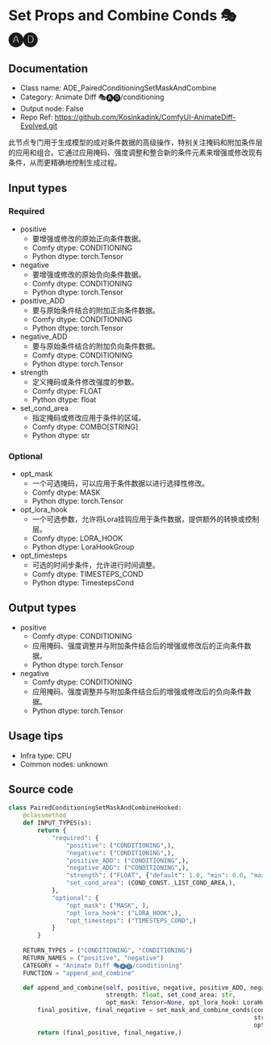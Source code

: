# Set Props and Combine Conds 🎭🅐🅓
## Documentation
- Class name: ADE_PairedConditioningSetMaskAndCombine
- Category: Animate Diff 🎭🅐🅓/conditioning
- Output node: False
- Repo Ref: https://github.com/Kosinkadink/ComfyUI-AnimateDiff-Evolved.git

此节点专门用于生成模型的成对条件数据的高级操作，特别关注掩码和附加条件层的应用和组合。它通过应用掩码、强度调整和整合新的条件元素来增强或修改现有条件，从而更精确地控制生成过程。

## Input types
### Required
- positive
    - 要增强或修改的原始正向条件数据。
    - Comfy dtype: CONDITIONING
    - Python dtype: torch.Tensor
- negative
    - 要增强或修改的原始负向条件数据。
    - Comfy dtype: CONDITIONING
    - Python dtype: torch.Tensor
- positive_ADD
    - 要与原始条件结合的附加正向条件数据。
    - Comfy dtype: CONDITIONING
    - Python dtype: torch.Tensor
- negative_ADD
    - 要与原始条件结合的附加负向条件数据。
    - Comfy dtype: CONDITIONING
    - Python dtype: torch.Tensor
- strength
    - 定义掩码或条件修改强度的参数。
    - Comfy dtype: FLOAT
    - Python dtype: float
- set_cond_area
    - 指定掩码或修改应用于条件的区域。
    - Comfy dtype: COMBO[STRING]
    - Python dtype: str

### Optional
- opt_mask
    - 一个可选掩码，可以应用于条件数据以进行选择性修改。
    - Comfy dtype: MASK
    - Python dtype: torch.Tensor
- opt_lora_hook
    - 一个可选参数，允许将Lora挂钩应用于条件数据，提供额外的转换或控制层。
    - Comfy dtype: LORA_HOOK
    - Python dtype: LoraHookGroup
- opt_timesteps
    - 可选的时间步条件，允许进行时间调整。
    - Comfy dtype: TIMESTEPS_COND
    - Python dtype: TimestepsCond

## Output types
- positive
    - Comfy dtype: CONDITIONING
    - 应用掩码、强度调整并与附加条件结合后的增强或修改后的正向条件数据。
    - Python dtype: torch.Tensor
- negative
    - Comfy dtype: CONDITIONING
    - 应用掩码、强度调整并与附加条件结合后的增强或修改后的负向条件数据。
    - Python dtype: torch.Tensor

## Usage tips
- Infra type: CPU
- Common nodes: unknown

## Source code
```python
class PairedConditioningSetMaskAndCombineHooked:
    @classmethod
    def INPUT_TYPES(s):
        return {
            "required": {
                "positive": ("CONDITIONING",),
                "negative": ("CONDITIONING",),
                "positive_ADD": ("CONDITIONING",),
                "negative_ADD": ("CONDITIONING",),
                "strength": ("FLOAT", {"default": 1.0, "min": 0.0, "max": 10.0, "step": 0.01}),
                "set_cond_area": (COND_CONST._LIST_COND_AREA,),
            },
            "optional": {
                "opt_mask": ("MASK", ),
                "opt_lora_hook": ("LORA_HOOK",),
                "opt_timesteps": ("TIMESTEPS_COND",)
            }
        }
    
    RETURN_TYPES = ("CONDITIONING", "CONDITIONING")
    RETURN_NAMES = ("positive", "negative")
    CATEGORY = "Animate Diff 🎭🅐🅓/conditioning"
    FUNCTION = "append_and_combine"

    def append_and_combine(self, positive, negative, positive_ADD, negative_ADD,
                           strength: float, set_cond_area: str,
                           opt_mask: Tensor=None, opt_lora_hook: LoraHookGroup=None, opt_timesteps: TimestepsCond=None):
        final_positive, final_negative = set_mask_and_combine_conds(conds=[positive, negative], new_conds=[positive_ADD, negative_ADD],
                                                                    strength=strength, set_cond_area=set_cond_area,
                                                                    opt_mask=opt_mask, opt_lora_hook=opt_lora_hook, opt_timesteps=opt_timesteps)
        return (final_positive, final_negative,)